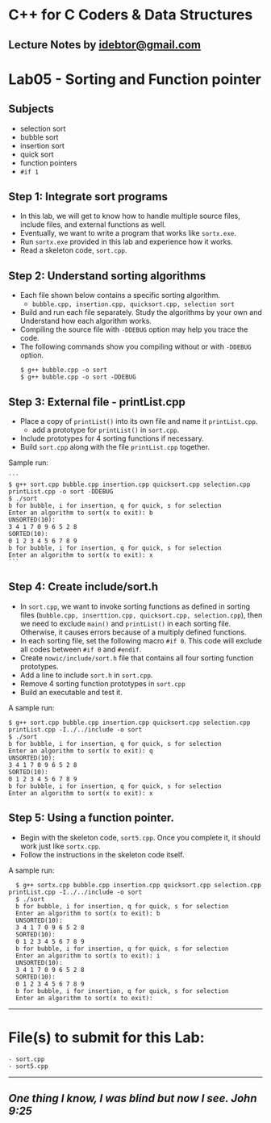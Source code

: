 # C++ for C Coders & Data Structures
Lecture Notes by idebtor@gmail.com
-------------------
# Lab05 - Sorting and Function pointer
## Subjects
  - selection sort
  - bubble sort
  - insertion sort
  - quick sort
  - function pointers
  - `#if 1`

## Step 1: Integrate sort programs
  - In this lab, we will get to know how to handle multiple source files,   include files, and external functions as well.
  - Eventually, we want to write a program that works like `sortx.exe`.  
  - Run `sortx.exe` provided in this lab and experience how it works.  
  - Read a skeleton code, `sort.cpp`.

## Step 2: Understand sorting algorithms

  - Each file shown below contains a specific sorting algorithm.
      - `bubble.cpp, insertion.cpp, quicksort.cpp, selection sort`
  - Build and run each file separately. Study the algorithms by your own and
    Understand how each algorithm works.
  - Compiling the source file with `-DDEBUG` option may help you trace the code.
  - The following commands show you compiling without or with `-DDEBUG` option.
    ```
    $ g++ bubble.cpp -o sort
    $ g++ bubble.cpp -o sort -DDEBUG
    ```

## Step 3: External file - printList.cpp

  - Place a copy of `printList()` into its own file and name it `printList.cpp`.
      - add a prototype for `printList()` in `sort.cpp`.
  - Include prototypes for 4 sorting functions if necessary.
  - Build `sort.cpp` along with the file `printList.cpp` together.

Sample run:

    ```
    $ g++ sort.cpp bubble.cpp insertion.cpp quicksort.cpp selection.cpp printList.cpp -o sort -DDEBUG
    $ ./sort
    b for bubble, i for insertion, q for quick, s for selection
    Enter an algorithm to sort(x to exit): b
    UNSORTED(10):
    3 4 1 7 0 9 6 5 2 8
    SORTED(10):
    0 1 2 3 4 5 6 7 8 9
    b for bubble, i for insertion, q for quick, s for selection
    Enter an algorithm to sort(x to exit): x
    ```

## Step 4: Create include/sort.h

  - In `sort.cpp`, we want to invoke sorting functions as defined in sorting files (`bubble.cpp, inserttion.cpp, quicksort.cpp, selection.cpp`), then we need to exclude `main()` and `printList()` in each sorting file. Otherwise, it causes errors because of a multiply defined functions.
  - In each sorting file, set the following macro `#if 0`. This code will exclude all codes between `#if 0` and `#endif`.
  - Create `nowic/include/sort.h` file that contains all four sorting function
    prototypes.
  - Add a line to include `sort.h` in `sort.cpp`.
  - Remove 4 sorting function prototypes in `sort.cpp`
  - Build an executable and test it.

A sample run:
  ```
  $ g++ sort.cpp bubble.cpp insertion.cpp quicksort.cpp selection.cpp printList.cpp -I../../include -o sort
  $ ./sort
  b for bubble, i for insertion, q for quick, s for selection
  Enter an algorithm to sort(x to exit): q
  UNSORTED(10):
  3 4 1 7 0 9 6 5 2 8
  SORTED(10):
  0 1 2 3 4 5 6 7 8 9
  b for bubble, i for insertion, q for quick, s for selection
  Enter an algorithm to sort(x to exit): x
  ```

## Step 5: Using a function pointer.
  - Begin with the skeleton code, `sort5.cpp`.
    Once you complete it, it should work just like `sortx.cpp`.
  - Follow the instructions in the skeleton code itself.

A sample run:
  ```
    $ g++ sortx.cpp bubble.cpp insertion.cpp quicksort.cpp selection.cpp printList.cpp -I../../include -o sort
    $ ./sort
    b for bubble, i for insertion, q for quick, s for selection
    Enter an algorithm to sort(x to exit): b
    UNSORTED(10):
    3 4 1 7 0 9 6 5 2 8
    SORTED(10):
    0 1 2 3 4 5 6 7 8 9
    b for bubble, i for insertion, q for quick, s for selection
    Enter an algorithm to sort(x to exit): i
    UNSORTED(10):
    3 4 1 7 0 9 6 5 2 8
    SORTED(10):
    0 1 2 3 4 5 6 7 8 9
    b for bubble, i for insertion, q for quick, s for selection
    Enter an algorithm to sort(x to exit):
  ```
---------------------------------------------
# File(s) to submit for this Lab:
    - sort.cpp
    - sort5.cpp

----------------------------

_One thing I know, I was blind but now I see. John 9:25_
----------------------------
